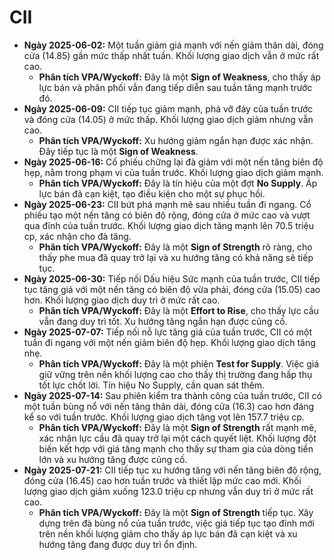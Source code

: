 # CII

- **Ngày 2025-06-02:** Một tuần giảm giá mạnh với nến giảm thân dài, đóng cửa (14.85) gần mức thấp nhất tuần. Khối lượng giao dịch vẫn ở mức rất cao.
    - **Phân tích VPA/Wyckoff:** Đây là một **Sign of Weakness**, cho thấy áp lực bán và phân phối vẫn đang tiếp diễn sau tuần tăng mạnh trước đó.
- **Ngày 2025-06-09:** CII tiếp tục giảm mạnh, phá vỡ đáy của tuần trước và đóng cửa (14.05) ở mức thấp. Khối lượng giao dịch giảm nhưng vẫn cao.
    - **Phân tích VPA/Wyckoff:** Xu hướng giảm ngắn hạn được xác nhận. Đây tiếp tục là một **Sign of Weakness**.
- **Ngày 2025-06-16:** Cổ phiếu chững lại đà giảm với một nến tăng biên độ hẹp, nằm trong phạm vi của tuần trước. Khối lượng giao dịch giảm mạnh.
    - **Phân tích VPA/Wyckoff:** Đây là tín hiệu của một đợt **No Supply**. Áp lực bán đã cạn kiệt, tạo điều kiện cho một sự phục hồi.
- **Ngày 2025-06-23:** CII bứt phá mạnh mẽ sau nhiều tuần đi ngang. Cổ phiếu tạo một nến tăng có biên độ rộng, đóng cửa ở mức cao và vượt qua đỉnh của tuần trước. Khối lượng giao dịch tăng mạnh lên 70.5 triệu cp, xác nhận cho đà tăng.
    - **Phân tích VPA/Wyckoff:** Đây là một **Sign of Strength** rõ ràng, cho thấy phe mua đã quay trở lại và xu hướng tăng có khả năng sẽ tiếp tục.
- **Ngày 2025-06-30:** Tiếp nối Dấu hiệu Sức mạnh của tuần trước, CII tiếp tục tăng giá với một nến tăng có biên độ vừa phải, đóng cửa (15.05) cao hơn. Khối lượng giao dịch duy trì ở mức rất cao.
    - **Phân tích VPA/Wyckoff:** Đây là một **Effort to Rise**, cho thấy lực cầu vẫn đang duy trì tốt. Xu hướng tăng ngắn hạn được củng cố.
- **Ngày 2025-07-07:** Tiếp nối nỗ lực tăng giá của tuần trước, CII có một tuần đi ngang với một nến giảm biên độ hẹp. Khối lượng giao dịch tăng nhẹ.
    - **Phân tích VPA/Wyckoff:** Đây là một phiên **Test for Supply**. Việc giá giữ vững trên nền khối lượng cao cho thấy thị trường đang hấp thụ tốt lực chốt lời. Tín hiệu No Supply, cần quan sát thêm.
- **Ngày 2025-07-14:** Sau phiên kiểm tra thành công của tuần trước, CII có một tuần bùng nổ với nến tăng thân dài, đóng cửa (16.3) cao hơn đáng kể so với tuần trước. Khối lượng giao dịch tăng vọt lên 157.7 triệu cp.
    - **Phân tích VPA/Wyckoff:** Đây là một **Sign of Strength** rất mạnh mẽ, xác nhận lực cầu đã quay trở lại một cách quyết liệt. Khối lượng đột biến kết hợp với giá tăng mạnh cho thấy sự tham gia của dòng tiền lớn và xu hướng tăng được củng cố.
- **Ngày 2025-07-21:** CII tiếp tục xu hướng tăng với nến tăng biên độ rộng, đóng cửa (16.45) cao hơn tuần trước và thiết lập mức cao mới. Khối lượng giao dịch giảm xuống 123.0 triệu cp nhưng vẫn duy trì ở mức rất cao.
    - **Phân tích VPA/Wyckoff:** Đây là một **Sign of Strength** tiếp tục. Xây dựng trên đà bùng nổ của tuần trước, việc giá tiếp tục tạo đỉnh mới trên nền khối lượng giảm cho thấy áp lực bán đã cạn kiệt và xu hướng tăng đang được duy trì ổn định.



